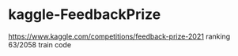 # kaggle-FeedbackPrize
https://www.kaggle.com/competitions/feedback-prize-2021
ranking 63/2058
train code
